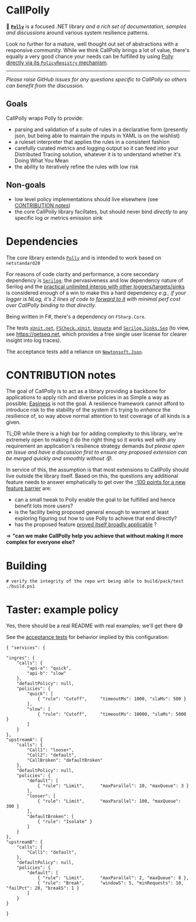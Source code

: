 # CallPolly

:raised_hands: [**`Polly`**](https://github.com/App-vNext/Polly) is a focused .NET library _and a rich set of documentation, samples and discussions_ around various system resilience patterns.

Look no further for a mature, well thought out set of abstractions with a responsive community. While we think CallPolly brings a lot of value, there's equally a very good chance your needs can be fulfilled by using [Polly directly via its `PolicyRegistry` mechanism](https://github.com/App-vNext/Polly/wiki/PolicyRegistry).

----

_Please raise GitHub issues for any questions specific to CallPolly so others can benefit from the discussion._

## Goals

CallPolly wraps Polly to provide:
- parsing and validation of a suite of rules in a declarative form (presently json, but being able to maintain the inputs in YAML is on the wishlist)
- a ruleset interpreter that applies the rules in a consistent fashion
- carefully curated metrics and logging output so it can feed into your Distributed Tracing solution, whatever it is to understand whether it's Doing What You Mean
- the ability to iteratively refine the rules with low risk

## Non-goals

- low level policy implementations should live elsewhere (see [CONTRIBUTION notes](#contribution-notes))
- the core CallPolly library faciltates, but should never bind _directly_ to any specific log or metrics emission sink

# Dependencies

The core library extends [`Polly`](https://github.com/App-vNext/Polly) and is intended to work based on `netstandard20`

For reasons of code clarity and performance, a core secondary dependency is [`Serilog`](https://github.com/serilog/serilog); the pervasiveness and low dependency nature of Serilog and the [practical unlimited interop with other loggers/targets/sinks](https://github.com/serilog/serilog/wiki/Provided-Sinks) is considered enough of a win to make this a hard dependency _e.g., if your logger is NLog, it's 2 lines of code to [forward to it](https://www.nuget.org/packages/serilog.sinks.nlog) with minimal perf cost over CallPolly binding to that directly_.

Being written in F#, there's a dependency on `FSharp.Core`.

The tests [`xUnit.net`](https://github.com/xunit/xunit), [`FSCheck.xUnit`](https://github.com/fscheck/FsCheck), [`Unquote`](https://github.com/SwensenSoftware/unquote) and [`Serilog.Sinks.Seq`](https://github.com/serilog/serilog-sinks-seq) (to view, see https://getseq.net, which provides a free single user license for clearer insight into log traces).

The acceptance tests add a reliance on [`Newtonsoft.Json`](https://github.com/JamesNK/Newtonsoft.Json).

# CONTRIBUTION notes

The goal of CallPolly is to act as a library providing a backbone for applications to apply rich and diverse policies in as Simple a way as possible; [Easiness](https://www.infoq.com/presentations/Simple-Made-Easy) is not the goal. A resilience framework cannot afford to introduce risk to the stability of the system it's trying to _enhance_ the resilience of, so way above normal attention to test coverage of all kinds is a given.

TL;DR while there is a high bar for adding complexity to this library, we're extremely open to making it do the right thing so it works well with any requirement an application's resilience strategy demands _but please open an Issue and have a discussion first to ensure any proposed extension can be merged quickly and smoothly without 😰_.

In service of this, the assumption is that most extensions to CallPolly should live outside the library itself. Based on this, the questions any additional feature needs to answer emphatically to get over the [-100 points for a new feature barrier](https://technet.microsoft.com/en-us/library/dn167709.aspx?f=255&MSPPError=-2147217396) are:
- can a small tweak to Polly enable the goal to be fulfilled and hence benefit lots more users?
- is the facility being proposed general enough to warrant at least exploring figuring out how to use Polly to achieve that end directly?
- has the proposed feature [proved itself broadly applicable](https://en.wikipedia.org/wiki/Rule_of_three_(computer_programming)) ?

=> **"can we make CallPolly help you achieve that without making it more complex for everyone else?**

# Building
 ```
# verify the integrity of the repo wrt being able to build/pack/test
./build.ps1
```

# Taster: example policy

Yes, there should be a real README with real examples; we'll get there :sweat_smile:

See the [acceptance tests](https://github.com/jet/CallPolly/blob/master/tests/CallPolly.Acceptance/Orchestration.fs#L142) for behavior implied by this configuration:
```
{ "services": {

"ingres": {
    "calls": {
        "api-a": "quick",
        "api-b": "slow"
    },
    "defaultPolicy": null,
    "policies": {
        "quick": [
            { "rule": "Cutoff",     "timeoutMs": 1000, "slaMs": 500 }
        ],
        "slow": [
            { "rule": "Cutoff",     "timeoutMs": 10000, "slaMs": 5000 }
        ]
    }
},
"upstreamA": {
    "calls": {
        "Call1": "looser",
        "Call2": "default",
        "CallBroken": "defaultBroken"
    },
    "defaultPolicy": null,
    "policies": {
        "default": [
            { "rule": "Limit",      "maxParallel": 10, "maxQueue": 3 }
        ],
        "looser": [
            { "rule": "Limit",      "maxParallel": 100, "maxQueue": 300 }
        ],
        "defaultBroken": [
            { "rule": "Isolate" }
        ]
    }
},
"upstreamB": {
    "calls": {
        "Call1": "default",
    },
    "defaultPolicy": null,
    "policies": {
        "default": [
            { "rule": "Limit",      "maxParallel": 2, "maxQueue": 8 },
            { "rule": "Break",      "windowS": 5, "minRequests": 10, "failPct": 20, "breakS": 1 }
        ]
    }
}

}
```
